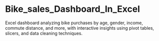 # Bike_sales_Dashboard_In_Excel
Excel dashboard analyzing bike purchases by age, gender, income, commute distance, and more, with interactive insights using pivot tables, slicers, and data cleaning techniques.
